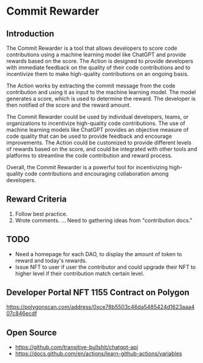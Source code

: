 # Commit Rewarder

## Introduction

The Commit Rewarder is a tool that allows developers to score code contributions using a machine learning model like ChatGPT and provide rewards based on the score. The Action is designed to provide developers with immediate feedback on the quality of their code contributions and to incentivize them to make high-quality contributions on an ongoing basis.

The Action works by extracting the commit message from the code contribution and using it as input to the machine learning model. The model generates a score, which is used to determine the reward. The developer is then notified of the score and the reward amount.

The Commit Rewarder could be used by individual developers, teams, or organizations to incentivize high-quality code contributions. The use of machine learning models like ChatGPT provides an objective measure of code quality that can be used to provide feedback and encourage improvements. The Action could be customized to provide different levels of rewards based on the score, and could be integrated with other tools and platforms to streamline the code contribution and reward process.

Overall, the Commit Rewarder is a powerful tool for incentivizing high-quality code contributions and encouraging collaboration among developers.

## Reward Criteria

1. Follow best practice.
2. Wrote comments.
...
Need to gathering ideas from "contribution docs."

## TODO

- Need a homepage for each DAO, to display the amount of token to reward and today's rewards.
- Issue NFT to user if user the contributor and could upgrade their NFT to higher level if their contribution match certain level.

## Developer Portal NFT 1155 Contract on Polygon

https://polygonscan.com/address/0xce78b5503c46da5485424d1623aaa407c846ecdf

## Open Source

- https://github.com/transitive-bullshit/chatgpt-api
- https://docs.github.com/en/actions/learn-github-actions/variables